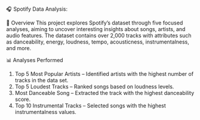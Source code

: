 🎧 Spotify Data Analysis:

📑 Overview
This project explores Spotify’s dataset through five focused analyses, aiming to uncover 
interesting insights about songs, artists, and audio features. The dataset contains over 
2,000 tracks with attributes such as danceability, energy, loudness, tempo, acousticness, 
instrumentalness, and more.

📊 Analyses Performed
1. Top 5 Most Popular Artists – Identified artists with the highest number of tracks in the 
data set. 
2. Top 5 Loudest Tracks – Ranked songs based on loudness levels. 
3. Most Danceable Song – Extracted the track with the highest danceability score. 
4. Top 10 Instrumental Tracks – Selected songs with the highest instrumentalness 
values.
